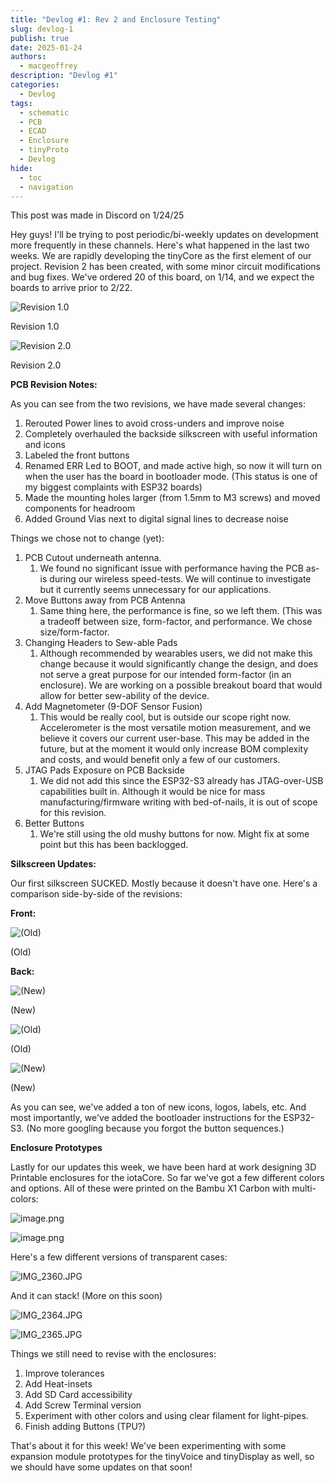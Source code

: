 ```yaml
---
title: "Devlog #1: Rev 2 and Enclosure Testing"
slug: devlog-1
publish: true
date: 2025-01-24
authors: 
  - macgeoffrey
description: "Devlog #1"
categories:
  - Devlog
tags:
  - schematic
  - PCB
  - ECAD
  - Enclosure
  - tinyProto
  - Devlog
hide:
  - toc
  - navigation
---
```

<aside>
This post was made in Discord on 1/24/25
</aside>

Hey guys! I'll be trying to post periodic/bi-weekly updates on development more frequently in these channels. Here's what happened in the last two weeks.
We are rapidly developing the tinyCore as the first element of our project. Revision 2 has been created, with some minor circuit modifications and bug fixes. We've ordered 20 of this board, on 1/14, and we expect the boards to arrive prior to 2/22.

<!-- more -->

![Revision 1.0](devlog-1/image2.png)

Revision 1.0

![Revision 2.0](devlog-1/image3.png)

Revision 2.0

**PCB Revision Notes:**

As you can see from the two revisions, we have made several changes:

1. Rerouted Power lines to avoid cross-unders and improve noise
2. Completely overhauled the backside silkscreen with useful information and icons
3. Labeled the front buttons 
4. Renamed ERR Led to BOOT, and made active high, so now it will turn on when the user has the board in bootloader mode. (This status is one of my biggest complaints with ESP32 boards)
5. Made the mounting holes larger (from 1.5mm to M3 screws) and moved components for headroom
6. Added Ground Vias next to digital signal lines to decrease noise

Things we chose not to change (yet):

1. PCB Cutout underneath antenna.
    1. We found no significant issue with performance having the PCB as-is during our wireless speed-tests. We will continue to investigate but it currently seems unnecessary for our applications.
2. Move Buttons away from PCB Antenna
    1. Same thing here, the performance is fine, so we left them. (This was a tradeoff between size, form-factor, and performance. We chose size/form-factor.
3. Changing Headers to Sew-able Pads
    1. Although recommended by wearables users, we did not make this change because it would significantly change the design, and does not serve a great purpose for our intended form-factor (in an enclosure). We are working on a possible breakout board that would allow for better sew-ability of the device. 
4. Add Magnetometer (9-DOF Sensor Fusion)
    1. This would be really cool, but is outside our scope right now. Accelerometer is the most versatile motion measurement, and we believe it covers our current user-base. This may be added in the future, but at the moment it would only increase BOM complexity and costs, and would benefit only a few of our customers.
5. JTAG Pads Exposure on PCB Backside
    1. We did not add this since the ESP32-S3 already has JTAG-over-USB capabilities built in. Although it would be nice for mass manufacturing/firmware writing with bed-of-nails, it is out of scope for this revision.
6. Better Buttons
    1. We're still using the old mushy buttons for now. Might fix at some point but this has been backlogged.

**Silkscreen Updates:**

Our first silkscreen SUCKED. Mostly because it doesn't have one. Here's a comparison side-by-side of the revisions:

**Front:**

![(Old)](devlog-1/TopDown.png)

(Old)

**Back:**

![(New)](devlog-1/image4.png)

(New)

![(Old)](devlog-1/3b1437cc-9a3b-4385-ad8e-c4eb7f6ce6b6.png)

(Old)

![(New)](devlog-1/image5.png)

(New)

As you can see, we've added a ton of new icons, logos, labels, etc. And most importantly, we've added the bootloader instructions for the ESP32-S3. (No more googling because you forgot the button sequences.)

**Enclosure Prototypes**

Lastly for our updates this week, we have been hard at work designing 3D Printable enclosures for the iotaCore. So far we've got a few different colors and options. All of these were printed on the Bambu X1 Carbon with multi-colors:

![image.png](devlog-1/image6.png)

![image.png](devlog-1/image7.png)

Here's a few different versions of transparent cases:

![IMG_2360.JPG](devlog-1/IMG_2360.jpg)

And it can stack! (More on this soon)

![IMG_2364.JPG](devlog-1/a14a1885-28c9-45ed-9f97-36ed1c1c7324.png)

![IMG_2365.JPG](devlog-1/9be38f10-14da-4263-88b6-c90e6cc9ebbe.png)

Things we still need to revise with the enclosures:

1. Improve tolerances
2. Add Heat-insets
3. Add SD Card accessibility
4. Add Screw Terminal version
5. Experiment with other colors and using clear filament for light-pipes.
6. Finish adding Buttons (TPU?)

That's about it for this week! We've been experimenting with some expansion module prototypes for the tinyVoice and tinyDisplay as well, so we should have some updates on that soon!